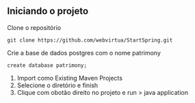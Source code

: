## Iniciando o projeto
Clone o repositório

```
git clone https://github.com/webvirtua/StartSpring.git
```
Crie a base de dados postgres com o nome patrimony

```
create database patrimony;
```
1. Import como Existing Maven Projects
2. Selecione o diretório e finish
3. Clique com obotão direito no projeto e run > java application

